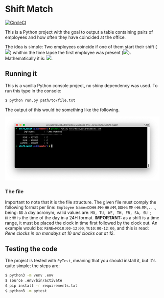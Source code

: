 # Shift Match
[![CircleCI](https://circleci.com/gh/ernestomancebo/shift_match/tree/master.svg?style=svg)](https://circleci.com/gh/ernestomancebo/shift_match/tree/demo_ci)

This is a Python project with the goal to output a table containing pairs of employees and how often they have coincided at the office.



The idea is simple: Two employees coincide if one of them start their shift (<img src="https://render.githubusercontent.com/render/math?math=s2_{i}">) whithin the time lapse the first employee was present (<img src="https://render.githubusercontent.com/render/math?math=s1_{i,o}">). Mathematically it is: <img src="https://render.githubusercontent.com/render/math?math=s1_i \le s2_i \lt s1_o">.



## Running it

This is a vanilla Python console project, no shiny dependency was used. To run this type in the console:

```bash
$ python run.py path/to/file.txt
```

The output of this would be something like the following.

![Demo output](doc/demo.png)



### The file

Important to note that it is the file structure. The given file must comply the following format per line: `Employee Name=DDHH:MM-HH:MM,DDHH:MM-HH:MM,...`, being: `DD` a day acronym, valid values are: `MO, TU, WE, TH, FR, SA, SU `; `HH:MM` is the time of the day in a 24H format. **IMPORTANT:** as a shift is a time range, it must be placed the clock in time first followed by the clock out. An example would be: `RENE=MO10:00-12:00,TU10:00-12:00`, and this is read: *Rene clocks in on mondays at 10 and clocks out at 12*.



## Testing the code

The project is tested with `PyTest`, meaning that you should install it, but it's quite simple; the steps are:

``` bash
$ python3 -m venv .env
$ source .env/bin/activate
$ pip install -r requirements.txt
$ python3 -m pytest
```




